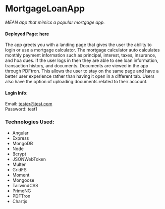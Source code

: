 # MortgageLoanApp
*MEAN app that mimics a popular mortgage app.*

#### Deployed Page: [here](https://desolate-oasis-37454.herokuapp.com/)

The app greets you with a landing page that gives the user the ability to login or use a mortgage calculator. The mortgage calculator auto calculates monthly payment information such as principal, interest, taxes, insurance, and hoa dues. If the user logs in then they are able to see loan information, transaction history, and documents. Documents are viewed in the app through PDFtron. This allows the user to stay on the same page and have a better user experience rather than having it open in a different tab. Users also have the option of uploading documents related to their account. 

#### Login Info:
Email: tester@test.com <br />
Password: test1

### Technologies Used:
* Angular
* Express
* MongoDB
* Node
* Bcrypt
* JSONWebToken
* Multer
* GridFS
* Moment
* Mongoose
* TailwindCSS
* PrimeNG
* PDFTron
* Chartjs
